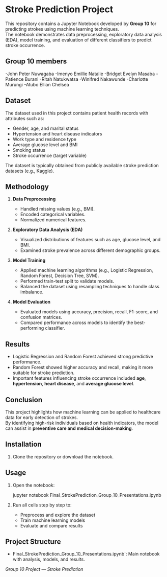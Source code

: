 # Stroke Prediction Project

This repository contains a Jupyter Notebook developed by **Group 10** for predicting strokes using machine learning techniques.  
The notebook demonstrates data preprocessing, exploratory data analysis (EDA), model training, and evaluation of different classifiers to predict stroke occurrence.


## Group 10 members

-John Peter Nuwagaba
-Imenyo Emillie Natalie
-Bridget Evelyn Masaba
-Patience Burani
-Ritah Natukwatsa
-Winifred Nakawunde 
-Charlotte Murungi
-Atubo Ellian Chelsea
 

## Dataset

The dataset used in this project contains patient health records with attributes such as:
- Gender, age, and marital status  
- Hypertension and heart disease indicators  
- Work type and residence type  
- Average glucose level and BMI  
- Smoking status  
- Stroke occurrence (target variable)

The dataset is typically obtained from publicly available stroke prediction datasets (e.g., Kaggle).  


## Methodology

1. **Data Preprocessing**  
   - Handled missing values (e.g., BMI).  
   - Encoded categorical variables.  
   - Normalized numerical features.  

2. **Exploratory Data Analysis (EDA)**  
   - Visualized distributions of features such as age, glucose level, and BMI.  
   - Examined stroke prevalence across different demographic groups.  

3. **Model Training**  
   - Applied machine learning algorithms (e.g., Logistic Regression, Random Forest, Decision Tree, SVM).  
   - Performed train-test split to validate models.  
   - Balanced the dataset using resampling techniques to handle class imbalance.  

4. **Model Evaluation**  
   - Evaluated models using accuracy, precision, recall, F1-score, and confusion matrices.  
   - Compared performance across models to identify the best-performing classifier.  


## Results

- Logistic Regression and Random Forest achieved strong predictive performance.  
- Random Forest showed higher accuracy and recall, making it more suitable for stroke prediction.  
- Important features influencing stroke occurrence included **age**, **hypertension**, **heart disease**, and **average glucose level**.  


## Conclusion

This project highlights how machine learning can be applied to healthcare data for early detection of strokes.  
By identifying high-risk individuals based on health indicators, the model can assist in **preventive care and medical decision-making**.  


## Installation

1. Clone the repository or download the notebook.
   

## Usage

1. Open the notebook:  
 
   jupyter notebook Final_StrokePrediction_Group_10_Presentations.ipynb
   
2. Run all cells step by step to:  
   - Preprocess and explore the dataset  
   - Train machine learning models  
   - Evaluate and compare results  


## Project Structure

- Final_StrokePrediction_Group_10_Presentations.ipynb`: Main notebook with analysis, models, and results.  


*Group 10 Project — Stroke Prediction*
